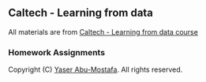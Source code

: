 Caltech - Learning from data
---

All materials are from [Caltech - Learning from data course](http://work.caltech.edu/telecourse.html)


### Homework Assignments

Copyright (C) [Yaser Abu-Mostafa](http://work.caltech.edu/index.html).
All rights reserved.